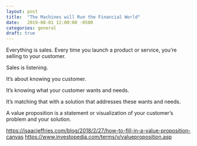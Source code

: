 ```yaml
---
layout: post
title:  "The Machines will Run the Financial World"
date:   2019-08-01 12:00:00 -0500
categories: general
draft: true
---
```


Everything is sales.
Every time you launch a product or service, you’re selling to your customer.

Sales is listening.

It’s about knowing you customer.

It’s knowing what your customer wants and needs.

It’s matching that with a solution that addresses these wants and needs.

A value proposition is a statement or visualization of your customer’s problem and your solution.



https://isaacjeffries.com/blog/2018/2/27/how-to-fill-in-a-value-proposition-canvas
https://www.investopedia.com/terms/v/valueproposition.asp
